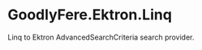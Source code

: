 GoodlyFere.Ektron.Linq
======================

Linq to Ektron AdvancedSearchCriteria search provider.